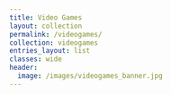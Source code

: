 ```yaml
---
title: Video Games
layout: collection
permalink: /videogames/
collection: videogames
entries_layout: list
classes: wide
header:
  image: /images/videogames_banner.jpg
---
```

